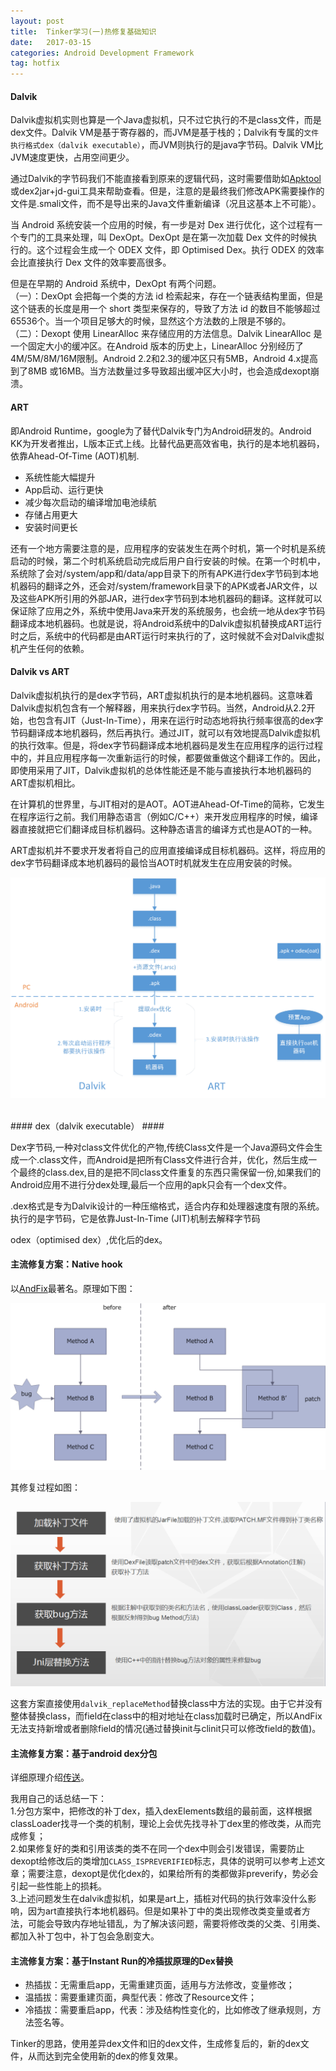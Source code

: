 ```yaml
---
layout: post
title:  Tinker学习(一)热修复基础知识
date:   2017-03-15
categories: Android Development Framework
tag: hotfix
---
```

  

#### Dalvik ####
 
Dalvik虚拟机实则也算是一个Java虚拟机，只不过它执行的不是class文件，而是dex文件。Dalvik VM是基于寄存器的，而JVM是基于栈的；Dalvik有专属的`文件执行格式dex（dalvik executable）`，而JVM则执行的是java字节码。Dalvik VM比JVM速度更快，占用空间更少。

通过Dalvik的字节码我们不能直接看到原来的逻辑代码，这时需要借助如[Apktool](https://ibotpeaches.github.io/Apktool/install/)或dex2jar+jd-gui工具来帮助查看。但是，注意的是最终我们修改APK需要操作的文件是.smali文件，而不是导出来的Java文件重新编译（况且这基本上不可能）。

当 Android 系统安装一个应用的时候，有一步是对 Dex 进行优化，这个过程有一个专门的工具来处理，叫 DexOpt。DexOpt 是在第一次加载 Dex 文件的时候执行的。这个过程会生成一个 ODEX 文件，即 Optimised Dex。执行 ODEX 的效率会比直接执行 Dex 文件的效率要高很多。

但是在早期的 Android 系统中，DexOpt 有两个问题。<br/>（一）：DexOpt 会把每一个类的方法 id 检索起来，存在一个链表结构里面，但是这个链表的长度是用一个 short 类型来保存的，导致了方法 id 的数目不能够超过65536个。当一个项目足够大的时候，显然这个方法数的上限是不够的。<br/>（二）：Dexopt 使用 LinearAlloc 来存储应用的方法信息。Dalvik LinearAlloc 是一个固定大小的缓冲区。在Android 版本的历史上，LinearAlloc 分别经历了4M/5M/8M/16M限制。Android 2.2和2.3的缓冲区只有5MB，Android 4.x提高到了8MB 或16MB。当方法数量过多导致超出缓冲区大小时，也会造成dexopt崩溃。
<br/>
#### ART ####

即Android Runtime，google为了替代Dalvik专门为Android研发的。Android KK为开发者推出，L版本正式上线。比替代品更高效省电，执行的是本地机器码，依靠Ahead-Of-Time (AOT)机制.

- 系统性能大幅提升
- App启动、运行更快
- 减少每次启动的编译增加电池续航
- 存储占用更大
- 安装时间更长

还有一个地方需要注意的是，应用程序的安装发生在两个时机，第一个时机是系统启动的时候，第二个时机系统启动完成后用户自行安装的时候。在第一个时机中，系统除了会对/system/app和/data/app目录下的所有APK进行dex字节码到本地机器码的翻译之外，还会对/system/framework目录下的APK或者JAR文件，以及这些APK所引用的外部JAR，进行dex字节码到本地机器码的翻译。这样就可以保证除了应用之外，系统中使用Java来开发的系统服务，也会统一地从dex字节码翻译成本地机器码。也就是说，将Android系统中的Dalvik虚拟机替换成ART运行时之后，系统中的代码都是由ART运行时来执行的了，这时候就不会对Dalvik虚拟机产生任何的依赖。
<br/>
#### Dalvik vs ART ####

Dalvik虚拟机执行的是dex字节码，ART虚拟机执行的是本地机器码。这意味着Dalvik虚拟机包含有一个解释器，用来执行dex字节码。当然，Android从2.2开始，也包含有JIT（Just-In-Time），用来在运行时动态地将执行频率很高的dex字节码翻译成本地机器码，然后再执行。通过JIT，就可以有效地提高Dalvik虚拟机的执行效率。但是，将dex字节码翻译成本地机器码是发生在应用程序的运行过程中的，并且应用程序每一次重新运行的时候，都要做重做这个翻译工作的。因此，即使用采用了JIT，Dalvik虚拟机的总体性能还是不能与直接执行本地机器码的ART虚拟机相比。

在计算机的世界里，与JIT相对的是AOT。AOT进Ahead-Of-Time的简称，它发生在程序运行之前。我们用静态语言（例如C/C++）来开发应用程序的时候，编译器直接就把它们翻译成目标机器码。这种静态语言的编译方式也是AOT的一种。

ART虚拟机并不要求开发者将自己的应用直接编译成目标机器码。这样，将应用的dex字节码翻译成本地机器码的最恰当AOT时机就发生在应用安装的时候。
 
![示例图](/images/dalvik&art.png)

<br/>
#### dex（dalvik executable） ####

Dex字节码,一种对class文件优化的产物,传统Class文件是一个Java源码文件会生成一个.class文件，而Android是把所有Class文件进行合并，优化，然后生成一个最终的class.dex,目的是把不同class文件重复的东西只需保留一份,如果我们的Android应用不进行分dex处理,最后一个应用的apk只会有一个dex文件。<br/>


.dex格式是专为Dalvik设计的一种压缩格式，适合内存和处理器速度有限的系统。执行的是字节码，它是依靠Just-In-Time (JIT)机制去解释字节码<br/>

odex（optimised dex）,优化后的dex。

#### 主流修复方案：Native hook ####

以[AndFix](https://github.com/alibaba/AndFix)最著名。原理如下图：
 
![示例图](/images/andfix-yuanli.png)

其修复过程如图：
 
![示例图](/images/andfix-guocheng.png)

这套方案直接使用`dalvik_replaceMethod`替换class中方法的实现。由于它并没有整体替换class，而field在class中的相对地址在class加载时已确定，所以AndFix无法支持新增或者删除field的情况(通过替换init与clinit只可以修改field的数值)。

#### 主流修复方案：基于android dex分包 ####

详细原理介绍[传送](https://mp.weixin.qq.com/s?__biz=MzI1MTA1MzM2Nw==&mid=400118620&idx=1&sn=b4fdd5055731290eef12ad0d17f39d4a)。

我用自己的话总结一下：<br/>
1.分包方案中，把修改的补丁dex，插入dexElements数组的最前面，这样根据classLoader找寻一个类的机制，理论上会优先找寻补丁dex里的修改类，从而完成修复；<br/>
2.如果修复好的类和引用该类的类不在同一个dex中则会引发错误，需要防止dexopt给修改后的类增加`CLASS_ISPREVERIFIED`标志，具体的说明可以参考上述文章；需要注意，dexopt是优化dex的，如果给所有的类都做非preverify，势必会引起一些性能上的损耗。<br/>
3.上述问题发生在dalvik虚拟机，如果是art上，插桩对代码的执行效率没什么影响，因为art直接执行本地机器码。但是如果补丁中的类出现修改类变量或者方法，可能会导致内存地址错乱，为了解决该问题，需要将修改类的父类、引用类、都加入补丁包中，补丁包会急剧变大。

#### 主流修复方案：基于Instant Run的冷插拔原理的Dex替换 ####

- 热插拔：无需重启app，无需重建页面，适用与方法修改，变量修改；
- 温插拔：需要重建页面，典型代表：修改了Resource文件；
- 冷插拔：需要重启app，代表：涉及结构性变化的，比如修改了继承规则，方法签名等。


Tinker的思路，使用差异dex文件和旧的dex文件，生成修复后的，新的dex文件，从而达到完全使用新的dex的修复效果。